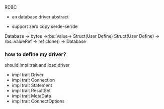 RDBC

* an database driver abstract

* support zero copy serde-ser/de

Database -> bytes ->rbs::Value-> Struct(User Define)
Struct(User Define) -> rbs::ValueRef -> ref clone() -> Database



### how to define my driver?
should impl trait and load driver
* impl trait Driver
* impl trait Connection
* impl trait Statement
* impl trait ResultSet
* impl trait MetaData
* impl trait ConnectOptions
